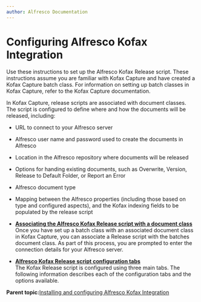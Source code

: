 ```yaml
---
author: Alfresco Documentation
---
```


# Configuring Alfresco Kofax Integration

Use these instructions to set up the Alfresco Kofax Release script. These instructions assume you are familiar with Kofax Capture and have created a Kofax Capture batch class. For information on setting up batch classes in Kofax Capture, refer to the Kofax Capture documentation.

In Kofax Capture, release scripts are associated with document classes. The script is configured to define where and how the documents will be released, including:

-   URL to connect to your Alfresco server
-   Alfresco user name and password used to create the documents in Alfresco
-   Location in the Alfresco repository where documents will be released
-   Options for handing existing documents, such as Overwrite, Version, Release to Default Folder, or Report an Error
-   Alfresco document type
-   Mapping between the Alfresco properties \(including those based on type and configured aspects\), and the Kofax indexing fields to be populated by the release script

-   **[Associating the Alfresco Kofax Release script with a document class](../tasks/kofax-assocdocclass.md)**  
Once you have set up a batch class with an associated document class in Kofax Capture, you can associate a Release script with the batches document class. As part of this process, you are prompted to enter the connection details for your Alfresco server.
-   **[Alfresco Kofax Release script configuration tabs](../concepts/kofax-relscript-config.md)**  
The Kofax Release script is configured using three main tabs. The following information describes each of the configuration tabs and the options available.

**Parent topic:**[Installing and configuring Alfresco Kofax Integration](../concepts/kofax-intro.md)


